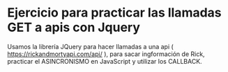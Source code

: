 # Ejercicio para practicar las llamadas GET a apis con Jquery
Usamos la librería JQuery para hacer llamadas a una api ( https://rickandmortyapi.com/api/ ), para sacar ingformación de Rick, practicar el ASINCRONISMO en JavaScript y utilizar los CALLBACK.